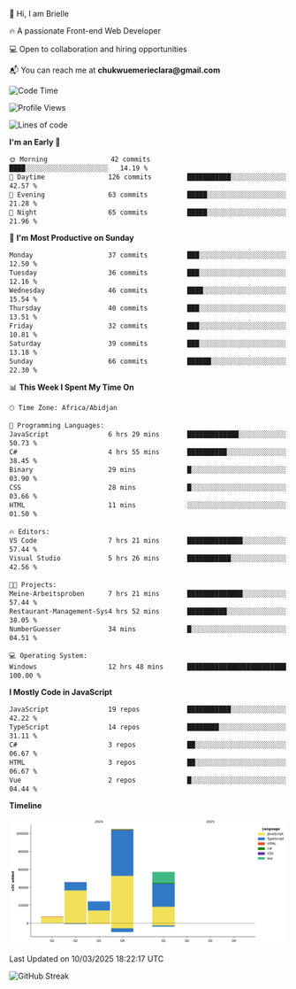 <div align="left">
  <p>👋 Hi, I am Brielle</p>
  <p>🔥 A passionate Front-end Web Developer</p>
  <p>💻 Open to collaboration and hiring opportunities</p>
  <p>📬 You can reach me at <strong>chukwuemerieclara@gmail.com</strong></p>
</div>


 
 <!--START_SECTION:waka-->
![Code Time](http://img.shields.io/badge/Code%20Time-518%20hrs%2017%20mins-blue)

![Profile Views](http://img.shields.io/badge/Profile%20Views-0-blue)

![Lines of code](https://img.shields.io/badge/From%20Hello%20World%20I%27ve%20Written-238.8%20thousand%20lines%20of%20code-blue)

**I'm an Early 🐤** 

```text
🌞 Morning                42 commits          ████░░░░░░░░░░░░░░░░░░░░░   14.19 % 
🌆 Daytime                126 commits         ███████████░░░░░░░░░░░░░░   42.57 % 
🌃 Evening                63 commits          █████░░░░░░░░░░░░░░░░░░░░   21.28 % 
🌙 Night                  65 commits          █████░░░░░░░░░░░░░░░░░░░░   21.96 % 
```
📅 **I'm Most Productive on Sunday** 

```text
Monday                   37 commits          ███░░░░░░░░░░░░░░░░░░░░░░   12.50 % 
Tuesday                  36 commits          ███░░░░░░░░░░░░░░░░░░░░░░   12.16 % 
Wednesday                46 commits          ████░░░░░░░░░░░░░░░░░░░░░   15.54 % 
Thursday                 40 commits          ███░░░░░░░░░░░░░░░░░░░░░░   13.51 % 
Friday                   32 commits          ███░░░░░░░░░░░░░░░░░░░░░░   10.81 % 
Saturday                 39 commits          ███░░░░░░░░░░░░░░░░░░░░░░   13.18 % 
Sunday                   66 commits          ██████░░░░░░░░░░░░░░░░░░░   22.30 % 
```


📊 **This Week I Spent My Time On** 

```text
🕑︎ Time Zone: Africa/Abidjan

💬 Programming Languages: 
JavaScript               6 hrs 29 mins       █████████████░░░░░░░░░░░░   50.73 % 
C#                       4 hrs 55 mins       ██████████░░░░░░░░░░░░░░░   38.45 % 
Binary                   29 mins             █░░░░░░░░░░░░░░░░░░░░░░░░   03.90 % 
CSS                      28 mins             █░░░░░░░░░░░░░░░░░░░░░░░░   03.66 % 
HTML                     11 mins             ░░░░░░░░░░░░░░░░░░░░░░░░░   01.50 % 

🔥 Editors: 
VS Code                  7 hrs 21 mins       ██████████████░░░░░░░░░░░   57.44 % 
Visual Studio            5 hrs 26 mins       ███████████░░░░░░░░░░░░░░   42.56 % 

🐱‍💻 Projects: 
Meine-Arbeitsproben      7 hrs 21 mins       ██████████████░░░░░░░░░░░   57.44 % 
Restaurant-Management-Sys4 hrs 52 mins       ██████████░░░░░░░░░░░░░░░   38.05 % 
NumberGuesser            34 mins             █░░░░░░░░░░░░░░░░░░░░░░░░   04.51 % 

💻 Operating System: 
Windows                  12 hrs 48 mins      █████████████████████████   100.00 % 
```

**I Mostly Code in JavaScript** 

```text
JavaScript               19 repos            ███████████░░░░░░░░░░░░░░   42.22 % 
TypeScript               14 repos            ████████░░░░░░░░░░░░░░░░░   31.11 % 
C#                       3 repos             ██░░░░░░░░░░░░░░░░░░░░░░░   06.67 % 
HTML                     3 repos             ██░░░░░░░░░░░░░░░░░░░░░░░   06.67 % 
Vue                      2 repos             █░░░░░░░░░░░░░░░░░░░░░░░░   04.44 % 
```



**Timeline**

![Lines of Code chart](https://raw.githubusercontent.com/Brielle28/Brielle28/main/assets/bar_graph.png)


 Last Updated on 10/03/2025 18:22:17 UTC
<!--END_SECTION:waka-->

![GitHub Streak](https://github-readme-streak-stats.herokuapp.com/?user=Brielle28)



